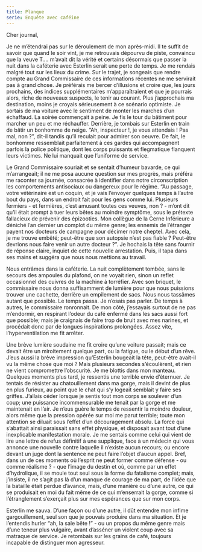 ```yaml
---
title: Planque
serie: Enquête avec caféine
---
```

Cher journal,


Je ne m’étendrai pas sur le déroulement de mon après-midi. Il te suffit de
savoir que quand le soir vint, je me retrouvais dépourvu de piste, convaincu
que la veuve T…. m’avait dit la vérité et certains désormais que passer la nuit
dans la caféterie avec Esterlin serait une perte de temps. Je me rendais malgré
tout sur les lieux du crime. Sur le trajet, je songeais que rendre compte au
Grand Commissaire de ces informations récentes ne me servirait pas à grand
chose. Je préférais me bercer d’illusions et croire que, les jours prochains,
des indices supplémentaires m’apparaîtraient et que je pourrais alors, riche de
nouveaux suspects, le tenir au courant. Plus j’approchais ma destination, moins
je croyais sérieusement à ce scénario optimiste. Je sortais de ma voiture avec
le sentiment de monter les marches d’un échaffaud. La soirée commençait à
peine. Je fis le tour du bâtiment pour marcher un peu et me réchauffer.
Derrière, je tombais sur Esterlin en train de bâtir un bonhomme de neige. “Ah,
inspecteur !, je vous attendais ! Pas mal, non ?”, dit-il tandis qu’il reculait
pour admirer son oeuvre. De fait, le bonhomme ressemblait parfaitement à ces
gardes qui accompagnent parfois la police politique, dont les corps puissants
et flegmatique flanquent leurs victimes. Ne lui manquait que l’uniforme de
service. 

Le Grand Commissaire souriait et se sentait d’humeur bavarde, ce qui
m’arrangeait; il ne me posa aucune question sur mes progrès, mais préféra me
raconter sa journée, consacrée à identifier dans notre circonscription les
comportements antisociaux ou dangereux pour le régime. “Au passage, votre
vétérinaire est un coquin, et je vais l’envoyer quelques temps à l’autre bout
du pays, dans un endroit fait pour les gens comme lui. Plusieurs fermiers - et
fermières, c’est amusant toutes ces veuves, non ? - m’ont dit qu’il était
prompt à tuer leurs bêtes au moindre symptôme, sous le prétexte fallacieux de
prévenir des épizooties. Mon collègue de la Cerne Inférieure a déniché l’an
dernier un complot du même genre; les ennemis de l’étranger payent nos docteurs
de campagne pour décimer notre cheptel. Avec cela, je me trouve embêté;
peut-être que son autopsie n’est pas fiable ? Peut-être devrions nous faire
venir un autre docteur ?”. Je hochais la tête sans fournir de réponse claire,
inquiet de cette nouvelle arrestation. Puis, il tapa dans ses mains et suggéra
que nous nous mettions au travail.

Nous entrâmes dans la caféterie. La nuit complètement tombée, sans le secours
des ampoules du plafond, on ne voyait rien, sinon un reflet occasionnel des
cuivres de la machine à torréfier. Avec son briquet, le commissaire nous donna
suffisamment de lumière pour que nous puissions trouver une cachette, derrière
un empilement de sacs. Nous nous tassâmes autant que possible. Le temps passa.
Je n’osais pas parler. De temps à autres, le commissaire ronronnait. De mon
côté, j’essayais surtout de ne pas m’endormir, en respirant l’odeur du café
enfermé dans les sacs aussi fort que possible; mais je craignais de faire trop
de bruit avec mes narines, et procédait donc par de longues inspirations
prolongées. Assez vite, l’hyperventilation me fit arrêter.

Une brève lumière soudaine me fit croire qu’une voiture passait; mais ce devait
être un miroitement quelque part, ou la fatigue, ou le début d’un rêve. J’eus
aussi la brève impression qu’Esterlin bougeait la tête, peut-être avait-il vu
la même chose que moi ? Mais plusieurs secondes s’écoulèrent, et rien ne vient
compromettre l’obscurité. Je me blottis dans mon manteau. Quelques moments plus
tard, je ressentis une terrible envie d’éternuer. Je tentais de résister au
chatouillement dans ma gorge, mais il devint de plus en plus furieux, au point
que le chat qui s’y logeait semblait y faire ses griffes. J’allais céder
lorsque je sentis tout mon corps se soulever d’un coup; une puissance
incommensurable me tenait par la gorge et me maintenait en l’air. Je n’eus
guère le temps de ressentir la moindre douleur, alors même que la pression
opérée sur moi me parut terrible; toute mon attention se diluait sous l’effet
d’un découragement absolu. La force qui s’abattait ainsi paraissait sans effet
physique, et disposait avant tout d’une inexplicable manifestation morale. Je
me sentais comme celui qui vient de lire une lettre de refus définitif à une
supplique, face à un médecin qui vous annonce une nouvelle contre laquelle il
n’existe aucun recours; ou encore devant un juge dont la sentence ne peut faire
l’objet d’aucun appel. Bref, dans un de ces moments où l’esprit ne peut former
comme défense - ou comme réalisme ? - que l’image du destin et où, comme par un
effet d’hydrolique, il se moule tout seul sous la forme du fatalisme complet;
mais, j’insiste, il ne s’agit pas là d’un manque de courage de ma part, de
l’idée que la bataille était perdue d’avance, mais, d’une manière ou d’une
autre, ce qui se produisait en moi du fait même de ce qui m’enserrait la gorge,
comme si l’étranglement s’exerçait plus sur mes espérances que sur mon corps. 

Esterlin me sauva. D’une façon ou d’une autre, il dût entendre mon infime
gargouillement, seul son que je pouvais produire dans ma situation. Et je
l’entendis hurler “ah, la sale bête !” - ou un propos du même genre mais d’une
teneur plus vulgaire, avant d’asséner un violent coup avec sa matraque de
service. Je retombais sur les grains de café, toujours incapable de distinguer
mon agresseur.
